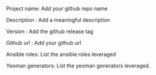 Project name: Add your github repo name

Description : Add a meaningful description

Version : Add the github release tag 

Github url : Add your github url

Ansible roles: List the ansible roles leveraged

Yeoman generators: List the yeoman generators leveraged.
